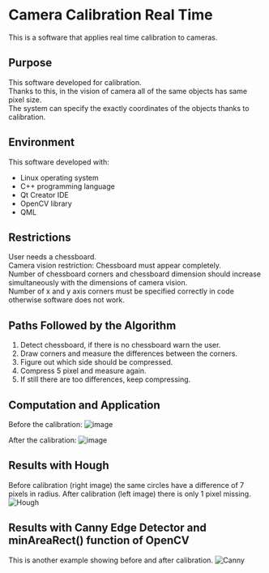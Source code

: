 # Camera Calibration Real Time
This is a software that applies real time calibration to cameras.

## Purpose
This software developed for calibration.\
Thanks to this, in the vision of camera all of the same objects has same pixel size.\
The system can specify the exactly coordinates of the objects thanks to calibration.

## Environment
This software developed with:
- Linux operating system 
- C++ programming language
- Qt Creator IDE
- OpenCV library
-	QML 

## Restrictions
User needs a chessboard.\
Camera vision restriction: Chessboard must appear completely.\
Number of chessboard corners and chessboard dimension should increase simultaneously with the dimensions of camera vision.\
Number of x and y axis corners must be specified correctly in code otherwise software does not work.

## Paths Followed by the Algorithm
1. Detect chessboard, if there is no chessboard warn the user.
2. Draw corners and measure the differences between the corners.
3. Figure out which side should be compressed.
4. Compress 5 pixel and measure again.
5. If still there are too differences, keep compressing.

## Computation and Application
Before the calibration:
![image](https://user-images.githubusercontent.com/86148100/163863073-3a4a3f02-72f8-4b4e-bba6-a7be99ce44e3.png)

 After the calibration:
![image](https://user-images.githubusercontent.com/86148100/163863128-7b941374-7725-4f4e-b973-f4661f239b85.png)

## Results with Hough
Before calibration (right image) the same circles have a difference of 7 pixels in radius.
After calibration (left image) there is only 1 pixel missing.
![Hough](https://user-images.githubusercontent.com/86148100/163863667-049460d0-acc2-43e9-99ab-f4a15f685e7b.png)

## Results with Canny Edge Detector and minAreaRect() function of OpenCV
This is another example showing before and after calibration.
![Canny](https://user-images.githubusercontent.com/86148100/163863966-8e3dc4e8-7856-4951-ac4c-b250c543f49a.png)


